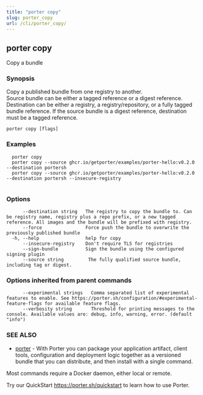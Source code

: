 ```yaml
---
title: "porter copy"
slug: porter_copy
url: /cli/porter_copy/
---
```

## porter copy

Copy a bundle

### Synopsis

Copy a published bundle from one registry to another.		
Source bundle can be either a tagged reference or a digest reference.
Destination can be either a registry, a registry/repository, or a fully tagged bundle reference. 
If the source bundle is a digest reference, destination must be a tagged reference.


```
porter copy [flags]
```

### Examples

```
  porter copy
  porter copy --source ghcr.io/getporter/examples/porter-hello:v0.2.0 --destination portersh
  porter copy --source ghcr.io/getporter/examples/porter-hello:v0.2.0 --destination portersh --insecure-registry
		  
```

### Options

```
      --destination string   The registry to copy the bundle to. Can be registry name, registry plus a repo prefix, or a new tagged reference. All images and the bundle will be prefixed with registry.
      --force                Force push the bundle to overwrite the previously published bundle
  -h, --help                 help for copy
      --insecure-registry    Don't require TLS for registries
      --sign-bundle          Sign the bundle using the configured signing plugin
      --source string         The fully qualified source bundle, including tag or digest.
```

### Options inherited from parent commands

```
      --experimental strings   Comma separated list of experimental features to enable. See https://porter.sh/configuration/#experimental-feature-flags for available feature flags.
      --verbosity string       Threshold for printing messages to the console. Available values are: debug, info, warning, error. (default "info")
```

### SEE ALSO

* [porter](/cli/porter/)	 - With Porter you can package your application artifact, client tools, configuration and deployment logic together as a versioned bundle that you can distribute, and then install with a single command.

Most commands require a Docker daemon, either local or remote.

Try our QuickStart https://porter.sh/quickstart to learn how to use Porter.


